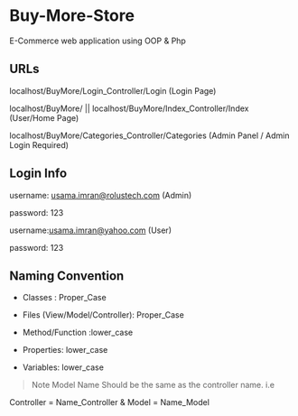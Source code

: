 # Buy-More-Store
E-Commerce web application using OOP &amp; Php

## URLs
localhost/BuyMore/Login_Controller/Login (Login Page)

localhost/BuyMore/ || localhost/BuyMore/Index_Controller/Index (User/Home Page)

localhost/BuyMore/Categories_Controller/Categories (Admin Panel / Admin Login Required)

## Login Info
username: usama.imran@rolustech.com (Admin)

password: 123

username:usama.imran@yahoo.com (User)

password: 123

## Naming Convention
- Classes : Proper_Case

- Files (View/Model/Controller): Proper_Case

- Method/Function :lower_case

- Properties: lower_case

- Variables: lower_case


> Note 
Model Name Should be the same as the controller name. i.e

Controller = Name_Controller & Model = Name_Model


